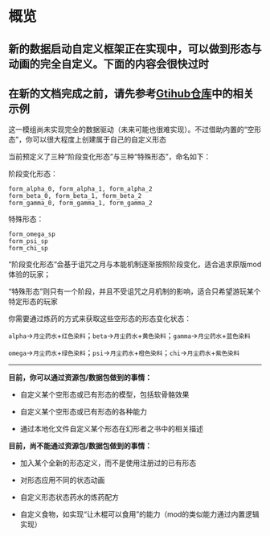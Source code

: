 # 概览

## 新的数据启动自定义框架正在实现中，可以做到形态与动画的完全自定义。下面的内容会很快过时

## 在新的文档完成之前，请先参考[Gtihub仓库](https://github.com/onixary/shape-shifter-curse-fabric/tree/master/custom_form_pack_example)中的相关示例

这一模组尚未实现完全的数据驱动（未来可能也很难实现）。不过借助内置的“空形态”，你可以很大程度上创建属于自己的自定义形态

当前预定义了三种“阶段变化形态”与三种“特殊形态”，命名如下：

阶段变化形态：

```
form_alpha_0, form_alpha_1, form_alpha_2
form_beta_0, form_beta_1, form_beta_2
form_gamma_0, form_gamma_1, form_gamma_2
```

特殊形态：

```
form_omega_sp
form_psi_sp
form_chi_sp
```

“阶段变化形态“会基于诅咒之月与本能机制逐渐按照阶段变化，适合追求原版mod体验的玩家；

“特殊形态”则只有一个阶段，并且不受诅咒之月机制的影响，适合只希望游玩某个特定形态的玩家



你需要通过炼药的方式来获取这些空形态的形态变化状态：

`alpha`→`月尘药水`+`红色染料`；`beta`→`月尘药水`+`黄色染料`；`gamma`→`月尘药水`+`蓝色染料`

`omega`→`月尘药水`+`绿色染料`；`psi`→`月尘药水`+`橙色染料`；`chi`→`月尘药水`+`紫色染料`

---

**目前，你可以通过资源包/数据包做到的事情：**

- 自定义某个空形态或已有形态的模型，包括软骨骼效果

- 自定义某个空形态或已有形态的各种能力

- 通过本地化文件自定义某个形态在幻形者之书中的相关描述


**目前，尚不能通过资源包/数据包做到的事情：**

- 加入某个全新的形态定义，而不是使用注册过的已有形态

- 对形态应用不同的状态动画

- 自定义形态状态药水的炼药配方

- 自定义食物，如实现“让木棍可以食用”的能力（mod的类似能力通过内置逻辑实现）


